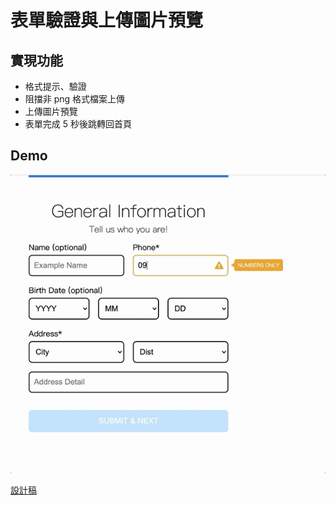 # 表單驗證與上傳圖片預覽
## 實現功能
- 格式提示、驗證
- 阻擋非 png 格式檔案上傳
- 上傳圖片預覽
- 表單完成 5 秒後跳轉回首頁

## Demo

![](./src/assets/images/demo.gif)


[設計稿](https://hexschool.github.io/THE_F2E_Design/week6-validation/#artboard6)